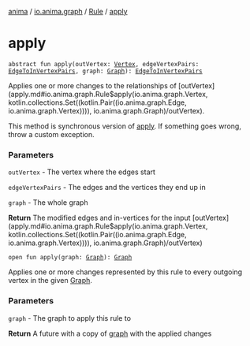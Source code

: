 [anima](../../index.md) / [io.anima.graph](../index.md) / [Rule](index.md) / [apply](./apply.md)

# apply

`abstract fun apply(outVertex: `[`Vertex`](../-vertex/index.md)`, edgeVertexPairs: `[`EdgeToInVertexPairs`](../-edge-to-in-vertex-pairs.md)`, graph: `[`Graph`](../-graph/index.md)`): `[`EdgeToInVertexPairs`](../-edge-to-in-vertex-pairs.md)

Applies one or more changes to the relationships of [outVertex](apply.md#io.anima.graph.Rule$apply(io.anima.graph.Vertex, kotlin.collections.Set((kotlin.Pair((io.anima.graph.Edge, io.anima.graph.Vertex)))), io.anima.graph.Graph)/outVertex).

This method is synchronous version of [apply](./apply.md).
If something goes wrong, throw a custom exception.

### Parameters

`outVertex` - The vertex where the edges start

`edgeVertexPairs` - The edges and the vertices they end up in

`graph` - The whole graph

**Return**
The modified edges and in-vertices for the input [outVertex](apply.md#io.anima.graph.Rule$apply(io.anima.graph.Vertex, kotlin.collections.Set((kotlin.Pair((io.anima.graph.Edge, io.anima.graph.Vertex)))), io.anima.graph.Graph)/outVertex)

`open fun apply(graph: `[`Graph`](../-graph/index.md)`): `[`Graph`](../-graph/index.md)

Applies one or more changes represented by this rule to every outgoing vertex in the given [Graph](../-graph/index.md).

### Parameters

`graph` - The graph to apply this rule to

**Return**
A future with a copy of [graph](apply.md#io.anima.graph.Rule$apply(io.anima.graph.Graph)/graph) with the applied changes

